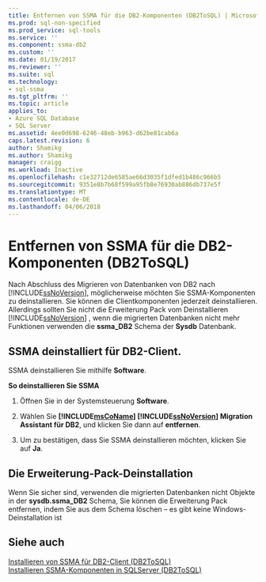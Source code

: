 ```yaml
---
title: Entfernen von SSMA für die DB2-Komponenten (DB2ToSQL) | Microsoft Docs
ms.prod: sql-non-specified
ms.prod_service: sql-tools
ms.service: ''
ms.component: ssma-db2
ms.custom: ''
ms.date: 01/19/2017
ms.reviewer: ''
ms.suite: sql
ms.technology:
- sql-ssma
ms.tgt_pltfrm: ''
ms.topic: article
applies_to:
- Azure SQL Database
- SQL Server
ms.assetid: 4ee0d698-6246-48eb-b963-d62be81cab6a
caps.latest.revision: 6
author: Shamikg
ms.author: Shamikg
manager: craigg
ms.workload: Inactive
ms.openlocfilehash: c1e32712de6585ae66d3035f1dfed1b486c966b5
ms.sourcegitcommit: 9351e8b7b68f599a95fb8e76930ab886db737e5f
ms.translationtype: MT
ms.contentlocale: de-DE
ms.lasthandoff: 04/06/2018
---
```

# <a name="removing-ssma-for-db2-components-db2tosql"></a>Entfernen von SSMA für die DB2-Komponenten (DB2ToSQL)
Nach Abschluss des Migrieren von Datenbanken von DB2 nach [!INCLUDE[ssNoVersion](../../includes/ssnoversion_md.md)], möglicherweise möchten Sie SSMA-Komponenten zu deinstallieren. Sie können die Clientkomponenten jederzeit deinstallieren. Allerdings sollten Sie nicht die Erweiterung Pack vom Deinstallieren [!INCLUDE[ssNoVersion](../../includes/ssnoversion_md.md)] , wenn die migrierten Datenbanken nicht mehr Funktionen verwenden die **ssma_DB2** Schema der **Sysdb** Datenbank.  
  
## <a name="uninstalling-the-ssma-for-db2-client"></a>SSMA deinstalliert für DB2-Client.  
SSMA deinstallieren Sie mithilfe **Software**.  
  
**So deinstallieren Sie SSMA**  
  
1.  Öffnen Sie in der Systemsteuerung **Software**.  
  
2.  Wählen Sie  **[!INCLUDE[msCoName](../../includes/msconame_md.md)] [!INCLUDE[ssNoVersion](../../includes/ssnoversion_md.md)] Migration Assistant für DB2**, und klicken Sie dann auf **entfernen**.  
  
3.  Um zu bestätigen, dass Sie SSMA deinstallieren möchten, klicken Sie auf **Ja**.  
  
## <a name="uninstalling-the-extension-pack"></a>Die Erweiterung-Pack-Deinstallation  
Wenn Sie sicher sind, verwenden die migrierten Datenbanken nicht Objekte in der **sysdb.ssma_DB2** Schema, Sie können die Erweiterung Pack entfernen, indem Sie aus dem Schema löschen – es gibt keine Windows-Deinstallation ist  
  
## <a name="see-also"></a>Siehe auch  
[Installieren von SSMA für DB2-Client &#40;DB2ToSQL&#41;](../../ssma/db2/installing-ssma-for-db2-client-db2tosql.md)  
[Installieren SSMA-Komponenten in SQLServer &#40;DB2ToSQL&#41;](../../ssma/db2/installing-ssma-components-on-sql-server-db2tosql.md)  
  

